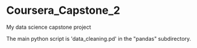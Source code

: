 # Coursera_Capstone_2
My data science capstone project

The main python script is 'data_cleaning.pd' in the "pandas" subdirectory.
